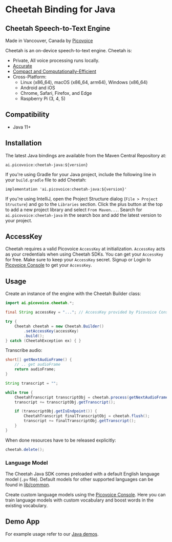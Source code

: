 # Cheetah Binding for Java

## Cheetah Speech-to-Text Engine

Made in Vancouver, Canada by [Picovoice](https://picovoice.ai)

Cheetah is an on-device speech-to-text engine. Cheetah is:

- Private, All voice processing runs locally.
- [Accurate](https://picovoice.ai/docs/benchmark/stt/)
- [Compact and Computationally-Efficient](https://github.com/Picovoice/speech-to-text-benchmark#rtf)
- Cross-Platform:
  - Linux (x86_64), macOS (x86_64, arm64), Windows (x86_64)
  - Android and iOS
  - Chrome, Safari, Firefox, and Edge
  - Raspberry Pi (3, 4, 5)

## Compatibility

- Java 11+

## Installation

The latest Java bindings are available from the Maven Central Repository at:

```console
ai.picovoice:cheetah-java:${version}
```

If you're using Gradle for your Java project, include the following line in your `build.gradle` file to add Cheetah:
```console
implementation 'ai.picovoice:cheetah-java:${version}'
```

If you're using IntelliJ, open the Project Structure dialog (`File > Project Structure`) and go to the `Libraries` section.
Click the plus button at the top to add a new project library and select `From Maven...`. Search for `ai.picovoice:cheetah-java`
in the search box and add the latest version to your project.

## AccessKey

Cheetah requires a valid Picovoice `AccessKey` at initialization. `AccessKey` acts as your credentials when using Cheetah SDKs.
You can get your `AccessKey` for free. Make sure to keep your `AccessKey` secret.
Signup or Login to [Picovoice Console](https://console.picovoice.ai/) to get your `AccessKey`.

## Usage

Create an instance of the engine with the Cheetah Builder class:

```java
import ai.picovoice.cheetah.*;

final String accessKey = "..."; // AccessKey provided by Picovoice Console (https://console.picovoice.ai/)

try {
    Cheetah cheetah = new Cheetah.Builder()
        .setAccessKey(accessKey)
        .build();
} catch (CheetahException ex) { }
```

Transcribe audio:

```java
short[] getNextAudioFrame() {
    // .. get audioFrame
    return audioFrame;
}

String transcript = "";

while true {
    CheetahTranscript transcriptObj = cheetah.process(getNextAudioFrame());
    transcript += transcriptObj.getTranscript();

    if (transcriptObj.getIsEndpoint()) {
        CheetahTranscript finalTranscriptObj = cheetah.flush();
        transcript += finalTranscriptObj.getTranscript();
    }
}
```

When done resources have to be released explicitly:

```java
cheetah.delete();
```

### Language Model

The Cheetah Java SDK comes preloaded with a default English language model (`.pv` file).
Default models for other supported languages can be found in [lib/common](../../lib/common).

Create custom language models using the [Picovoice Console](https://console.picovoice.ai/). Here you can train
language models with custom vocabulary and boost words in the existing vocabulary.

## Demo App

For example usage refer to our [Java demos](../../demo/java).
